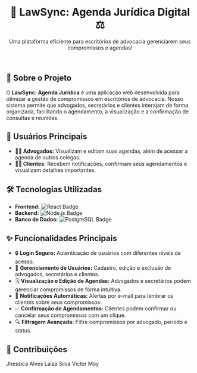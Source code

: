 <h1 align="center">📅 LawSync: Agenda Jurídica Digital ⚖️</h1>

<p align="center">
  Uma plataforma eficiente para escritórios de advocacia gerenciarem seus compromissos e agendas!
</p>

<br>

## 🚀 Sobre o Projeto

O **LawSync: Agenda Jurídica** é uma aplicação web desenvolvida para otimizar a gestão de compromissos em escritórios de advocacia. Nosso sistema permite que advogados, secretários e clientes interajam de forma organizada, facilitando o agendamento, a visualização e a confirmação de consultas e reuniões.

## 🎯 Usuários Principais

* **👩‍⚖️ Advogados:** Visualizam e editam suas agendas, além de acessar a agenda de outros colegas.
* **🧑‍⚖️ Clientes:** Recebem notificações, confirmam seus agendamentos e visualizam detalhes importantes.

## 🛠️ Tecnologias Utilizadas

* **Frontend:** <img src="https://img.shields.io/badge/React-20232A?style=for-the-badge&logo=react&logoColor=61DAFB" alt="React Badge">
* **Backend:** <img src="https://img.shields.io/badge/Node.js-339933?style=for-the-badge&logo=nodedotjs&logoColor=white" alt="Node.js Badge">
* **Banco de Dados:** <img src="https://img.shields.io/badge/PostgreSQL-316192?style=for-the-badge&logo=postgresql&logoColor=white" alt="PostgreSQL Badge">

## ✨ Funcionalidades Principais

* 🔒 **Login Seguro:** Autenticação de usuários com diferentes níveis de acesso.
* 👤 **Gerenciamento de Usuários:** Cadastro, edição e exclusão de advogados, secretários e clientes.
* 🗓️ **Visualização e Edição de Agendas:** Advogados e secretários podem gerenciar compromissos de forma intuitiva.
* 🔔 **Notificações Automáticas:** Alertas por e-mail para lembrar os clientes sobre seus compromissos.
* ✅ **Confirmação de Agendamentos:** Clientes podem confirmar ou cancelar seus compromissos com um clique.
* 🔍 **Filtragem Avançada:** Filtre compromissos por advogado, período e status.

## 🤝 Contribuições

Jhessica Alves
Laíza Silva
Victor Moy
